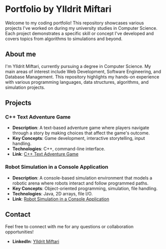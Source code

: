 # Portfolio by Ylldrit Miftari
Welcome to my coding portfolio! This repository showcases various projects I've worked on during my university studies in Computer Science. Each project demonstrates a specific skill or concept I've developed and covers topics from algorithms to simulations and beyond.

## About me
I'm Ylldrit Miftari, currently pursuing a degree in Computer Science. My main areas of interest include Web Development, Software Engineering, and Database Management. This repository highlights my hands-on experience with various programming languages, data structures, algorithms, and simulation projects.

## Projects

### C++ Text Adventure Game
<ul>
  <li><b>Description</b>: A text-based adventure game where players navigate through a story by making choices that affect the game's outcome.</li>
  <li><b>Key Concepts</b>: Game development, interactive storytelling, input handling.</li>  
  <li><b>Technologies</b>: C++, command-line interface.</li>
  <li><b>Link</b>: <a href = "https://github.com/Ylldrit27/portfolio/tree/main/text-adventure-game">C++ Text Adventure Game</a></li>
</ul>

### Robot Simulation in a Console Application
<ul>
  <li><b>Description</b>: A console-based simulation environment that models a robotic arena where robots interact and follow programmed paths.</li>
  <li><b>Key Concepts</b>: Object-oriented programming, simulation, file handling.</li>  
  <li><b>Technologies</b>: Java, 2D arrays, file I/O.</li>
  <li><b>Link</b>: <a href = "https://github.com/Ylldrit27/portfolio/tree/main/ConsoleApplication/src/RobotSim">Robot Simulation in a Console Application</a></li>
</ul>

## Contact
Feel free to connect with me for any questions or collaboration opportunities!
<ul>
  <li><b>LinkedIn</b>: <a href="https://www.linkedin.com/in/ylldritmiftari/">Ylldrit Miftari</a></li>
</ul>
